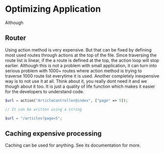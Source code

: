 # Optimizing Application

Although

## Router

Using action method is very expensive. But that can be fixed by defining most used routes
through actions at the top of the file. Since traversing the route list is linear, if 
the a route is defined at the top, the action loop will stop earlier. Although this is
not a problem with small application, it can turn into serious problem with 1000+ routes
where action method is trying to traverse 1000 route list everytime it is used.
Another completely inexpensive way is to not use it at all. Think about it, you really
dont need it and we though about it too. It is just a quality of life function which
makes it easier for the developers to understand code.

```php
$url = action("ArticleController@index", ["page" => 5]);

// It can be written using a string

$url = "/articles?page=5";
```

## Caching expensive processing

Caching can be used for anything. See its documentation for more.